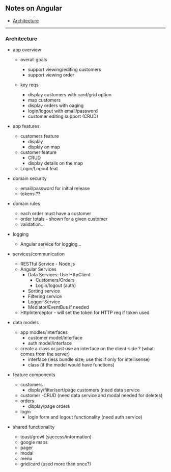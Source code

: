 ## Notes on Angular

- [Architecture](#architecture)  

---

### Architecture

- app overview
   - overall goals
      - support viewing/editing customers
      - support viewing order
      
   - key reqs
      - display customers with card/grid option
      - map customers
      - display orders with oaging
      - login/logout with email/password
      - customer editing support (CRUD)
      
- app features
   - customers feature
      - display
      - display on map
   - customer feature
      - CRUD
      - display details on the map
   - Login/Logout feat
   
   
- domain security
   - email/password for initial release
   - tokens ??
   
- domain rules
   - each order must have a customer
   - order totals - shown for a given customer
   - validation...
   
- logging
   - Angular service for logging...
   
- services/communication
   - RESTful Service - Node.js
   - Angular Services
      - Data Services: Use HttpClient
         - Customers/Orders
         - Login/logout (auth)
      - Sorting service
      - Filtering service
      - Logger Service
      - Mediator/EventBus if needed
   - HttpInterceptor - will set the token for HTTP req if token used    
         
- data models
   - app modles/interfaces
      - customer model/interface
      - auth model/interface
   - create a class or just use an interface on the client-side ? (what comes from the server)
      - interface (less bundle size; use this if only for intellisense)
      - class (if the model would have functions)
      
- feature components
   - customers 
      - display/filter/sort/page customers (need data service
   - customer
      -CRUD (need data service and modal needed for deletes)
   - orders
      - display/page orders
   - login
      - login form and logout functionality (need auth service)

- shared functionality
   - toast/growl (success/information)
   - google maos
   - pager
   - modal
   - menu
   - grid/card (used more than once?)
